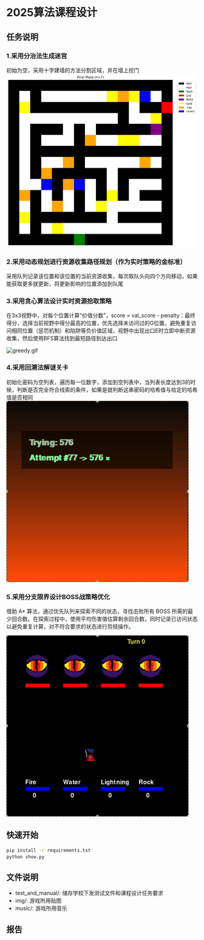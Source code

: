 # 2025算法课程设计
## 任务说明
### 1.采用分治法生成迷宫
初始为空，采用十字建墙的方法分割区域，并在墙上挖门
![sample_maze.png](readme_images%2Fsample_maze.png)
### 2.采用动态规划进行资源收集路径规划（作为实时策略的金标准）
采用队列记录该位置和该位置的当前资源收集，每次取队头向四个方向移动，如果能获取更多就更新，将更新影响的位置添加到队尾
### 3.采用贪心算法设计实时资源拾取策略
在3x3视野中，对每个位置计算"价值分数"，score = val_score - penalty：最终得分，选择当前视野中得分最高的位置，优先选择未访问过的G位置，避免重复访问相同位置（惩罚机制）和陷阱等负价值区域，视野中出现出口E时立即中断资源收集，然后使用BFS算法找到最短路径到达出口

![greedy.gif](readme_images%2Fgreedy.gif)
### 4.采用回溯法解谜关卡
初始化密码为空列表，遍历每一位数字，添加到空列表中，当列表长度达到3的时候，判断是否完全符合线索的条件，如果是就判断这串密码的哈希值与给定的哈希值是否相同
![lock.gif](readme_images%2Flock.gif)
### 5.采用分支限界设计BOSS战策略优化
借助 A* 算法，通过优先队列来探索不同的状态，寻找击败所有 BOSS 所需的最少回合数。在探索过程中，使用平均伤害值估算剩余回合数，同时记录已访问状态以避免重复计算，对不符合要求的状态进行剪枝操作。

![boss.gif](readme_images%2Fboss.gif)

## 快速开始
```sh
pip install -r requirements.txt
python show.py
```
## 文件说明
- test_and_manual/: 储存学校下发测试文件和课程设计任务要求
- img/: 游戏所用贴图
- music/: 游戏所用音乐
## 报告
